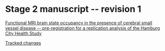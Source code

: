 # Stage 2 manuscript -- revision 1
[Functional MRI brain state occupancy in the presence of cerebral small vessel disease -- pre-registration for a replication analysis of the Hamburg City Health Study](./build/main.pdf)

[Tracked changes](./S2R1.pdf)
